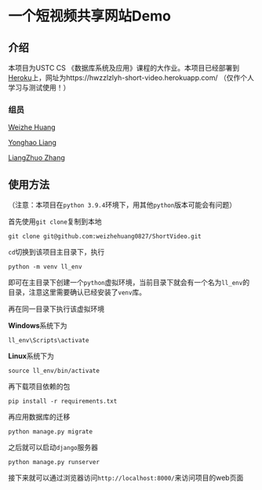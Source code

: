 # 一个短视频共享网站Demo



## 介绍

本项目为USTC CS 《数据库系统及应用》课程的大作业。本项目已经部署到[Heroku](https://www.heroku.com/)上，网址为https://hwzzlzlyh-short-video.herokuapp.com/ （仅作个人学习与测试使用！）

### 组员

[Weizhe Huang](https://github.com/weizhehuang0827)

[Yonghao Liang](https://github.com/yonghaoL)

[LiangZhuo Zhang](https://github.com/NSF-Nagisa)

## 使用方法

（注意：本项目在`python 3.9.4`环境下，用其他`python`版本可能会有问题）

首先使用`git clone`复制到本地

```
git clone git@github.com:weizhehuang0827/ShortVideo.git
```

`cd`切换到该项目主目录下，执行

```
python -m venv ll_env
```

即可在主目录下创建一个`python`虚拟环境，当前目录下就会有一个名为`ll_env`的目录，注意这里需要确认已经安装了`venv`库。

再在同一目录下执行该虚拟环境

**Windows**系统下为

```
ll_env\Scripts\activate
```

**Linux**系统下为

```
source ll_env/bin/activate
```

再下载项目依赖的包

```
pip install -r requirements.txt
```

再应用数据库的迁移

```
python manage.py migrate
```

之后就可以启动`django`服务器

```
python manage.py runserver
```

接下来就可以通过浏览器访问`http://localhost:8000/`来访问项目的web页面